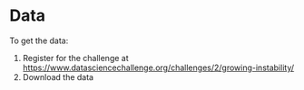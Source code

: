 # Data
To get the data:

1. Register for the challenge at https://www.datasciencechallenge.org/challenges/2/growing-instability/
2. Download the data